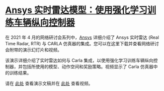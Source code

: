 # [Ansys 实时雷达模型：使用强化学习训练车辆纵向控制器](https://carla.readthedocs.io/en/latest/ecosys_ansys/) 

在 2021 年 4 月的网络研讨会系列中，[Ansys](https://www.ansys.com/) 详细介绍了 Ansys 实时雷达 (Real Time Radar, RTR) 与 CARLA 仿真器的集成。您可以在这里下载并查看网络研讨会附带的演示幻灯片和视频。 

该演示详细介绍了实时雷达如何与 Carla 集成，以使用强化学习训练车辆纵向控制器，并包括所使用的模型、动作空间和奖励策略。视频显示了 Carla 仿真器中的训练结果。

请在 [此处](https://drive.google.com/file/d/1xtGaI8Ls6C8Jh-PQvKRrLKs6c3ri3WQ2/view)  查看演示文稿并在 [此处](https://drive.google.com/file/d/1whHE1MKhzQtW3jj4dJCW6A3mCjUnNaJI/view) 查看视频。


